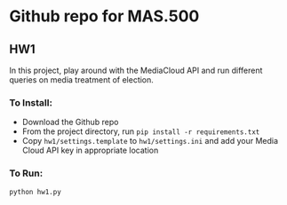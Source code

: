 # Github repo for MAS.500 

## HW1

In this project, play around with the MediaCloud API and run different queries on media treatment of election.

### To Install:

* Download the Github repo
* From the project directory, run `pip install -r requirements.txt`
* Copy `hw1/settings.template` to `hw1/settings.ini` and add your Media Cloud API key in appropriate location

### To Run:

`python hw1.py`